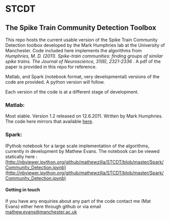 STCDT
=====

## The Spike Train Community Detection Toolbox

This repo hosts the current usable version of the Spike Train Community Detection toolbox developed by the Mark Humphries lab at the University of Manchester. Code included here implements the algorithms from _Humphries, M. D. (2011). Spike-train communities: finding groups of similar spike trains. The Journal of Neuroscience, 31(6), 2321-2336_ . A pdf of the paper is provided in this repo for reference.

Matlab, and Spark (notebook format, very developmental) versions of the code are provided. A python version will follow.

Each version of the code is at a different stage of development.

### Matlab:
Most stable. Version 1.2 released on 12.6.2011. Written by Mark Humphries. The code here mirrors that available [here](http://www.systemsneurophysiologylab.ls.manchester.ac.uk/code/analysis/ "Humphries lab website").

### Spark:
IPythob notebook for a large scale implementation of the algorithms, currently in development by Mathew Evans. The notebook can be viewed statically here : [http://nbviewer.ipython.org/github/mathewzilla/STCDT/blob/master/Spark/Community_Detection.ipynb](http://nbviewer.ipython.org/github/mathewzilla/STCDT/blob/master/Spark/Community_Detection.ipynb)


#### Getting in touch
If you have any enquiries about any part of the code contact me (Mat Evans) either here through github or via email [mathew.evans@manchester.ac.uk](mailto:mathew.evans@manchester.ac.uk "I have the internets")